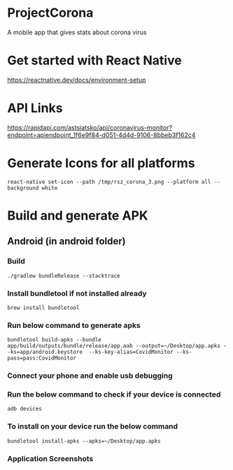 # ProjectCorona
A mobile app that gives stats about corona virus

# Get started with React Native
https://reactnative.dev/docs/environment-setup

# API Links
https://rapidapi.com/astsiatsko/api/coronavirus-monitor?endpoint=apiendpoint_1f6e9f84-d051-4d4d-9106-8bbeb3f162c4

# Generate Icons for all platforms
`react-native set-icon --path /tmp/rsz_corona_3.png --platform all --background white`

# Build and generate APK

## Android (in android folder)

### Build

`./gradlew bundleRelease --stacktrace`

### Install bundletool if not installed already

`brew install bundletool`

### Run below command to generate apks

```
bundletool build-apks --bundle app/build/outputs/bundle/release/app.aab --output=~/Desktop/app.apks --ks=app/android.keystore  --ks-key-alias=CovidMonitor --ks-pass=pass:CovidMonitor
```


### Connect your phone and enable usb debugging

### Run the below command to check if your device is connected

`adb devices`

### To install on your device run the below command

`bundletool install-apks --apks=~/Desktop/app.apks`

### Application Screenshots

